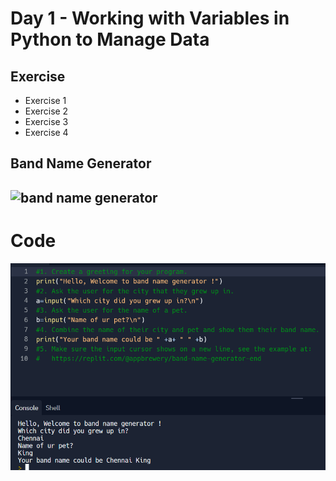 # Day 1 - Working with Variables in Python to Manage Data

## Exercise

- Exercise 1
- Exercise 2
- Exercise 3
- Exercise 4

## Band Name Generator

![band name generator](Band_Name_.gif)
---
# Code
![Code](bandname.png)


